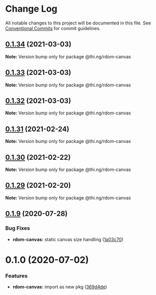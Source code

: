 # Change Log

All notable changes to this project will be documented in this file.
See [Conventional Commits](https://conventionalcommits.org) for commit guidelines.

## [0.1.34](https://github.com/thi-ng/umbrella/compare/@thi.ng/rdom-canvas@0.1.33...@thi.ng/rdom-canvas@0.1.34) (2021-03-03)

**Note:** Version bump only for package @thi.ng/rdom-canvas





## [0.1.33](https://github.com/thi-ng/umbrella/compare/@thi.ng/rdom-canvas@0.1.32...@thi.ng/rdom-canvas@0.1.33) (2021-03-03)

**Note:** Version bump only for package @thi.ng/rdom-canvas





## [0.1.32](https://github.com/thi-ng/umbrella/compare/@thi.ng/rdom-canvas@0.1.31...@thi.ng/rdom-canvas@0.1.32) (2021-03-03)

**Note:** Version bump only for package @thi.ng/rdom-canvas





## [0.1.31](https://github.com/thi-ng/umbrella/compare/@thi.ng/rdom-canvas@0.1.30...@thi.ng/rdom-canvas@0.1.31) (2021-02-24)

**Note:** Version bump only for package @thi.ng/rdom-canvas





## [0.1.30](https://github.com/thi-ng/umbrella/compare/@thi.ng/rdom-canvas@0.1.29...@thi.ng/rdom-canvas@0.1.30) (2021-02-22)

**Note:** Version bump only for package @thi.ng/rdom-canvas





## [0.1.29](https://github.com/thi-ng/umbrella/compare/@thi.ng/rdom-canvas@0.1.28...@thi.ng/rdom-canvas@0.1.29) (2021-02-20)

**Note:** Version bump only for package @thi.ng/rdom-canvas





## [0.1.9](https://github.com/thi-ng/umbrella/compare/@thi.ng/rdom-canvas@0.1.8...@thi.ng/rdom-canvas@0.1.9) (2020-07-28)


### Bug Fixes

* **rdom-canvas:** static canvas size handling ([1a03c70](https://github.com/thi-ng/umbrella/commit/1a03c70e3e9fe6c8b096f78084dc590102d96893))





# 0.1.0 (2020-07-02)


### Features

* **rdom-canvas:** import as new pkg ([369d4de](https://github.com/thi-ng/umbrella/commit/369d4de29c0b0c1ff3092126902f1835ac61870e))
